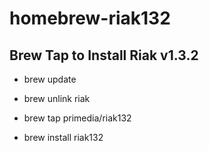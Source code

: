homebrew-riak132
================

## Brew Tap to Install Riak v1.3.2

  * brew update

  * brew unlink riak

  * brew tap primedia/riak132

  *  brew install riak132
  
